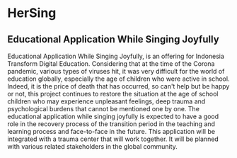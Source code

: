 # HerSing
## Educational Application While Singing Joyfully
Educational Application While Singing Joyfully, is an offering for Indonesia Transform Digital Education.
Considering that at the time of the Corona pandemic, various types of viruses hit, it was very difficult for the world of education globally, especially the age of children who were active in school. Indeed, it is the price of death that has occurred, so can't help but be happy or not, this project continues to restore the situation at the age of school children who may experience unpleasant feelings, deep trauma and psychological burdens that cannot be mentioned one by one.
The educational application while singing joyfully is expected to have a good role in the recovery process of the transition period in the teaching and learning process and face-to-face in the future. This application will be integrated with a trauma center that will work together. It will be planned with various related stakeholders in the global community.
